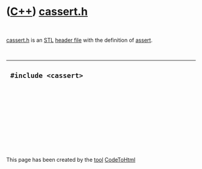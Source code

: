 



 

 

 

 

 

([C++](Cpp.htm)) [cassert.h](CppCassertH.htm)
=============================================

 

[cassert.h](CppCassertH.htm) is an [STL](CppStl.htm) [header
file](CppHeaderFile.htm) with the definition of [assert](CppAssert.htm).

 

  -----------------------
  ` #include <cassert>`
  -----------------------

 

 

 

 

 





 




This page has been created by the [tool](Tools.htm)
[CodeToHtml](ToolCodeToHtml.htm)

